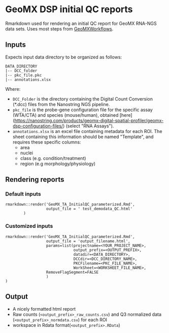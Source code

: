 # GeoMX DSP initial QC reports

Rmarkdown used for rendering an initial QC report for GeoMX RNA-NGS data sets.  Uses most steps from [GeoMXWorkflows](https://www.bioconductor.org/packages/release/workflows/html/GeoMxWorkflows.html).


## Inputs
Expects input data directory to be organized as follows:


```
DATA_DIRECTORY
|-- DCC_folder
|-- pkc_file.pkc
|-- annotations.xlsx
```

Where: 

* `DCC_Folder` is the directory containing the Digital Count Conversion (*.dcc) files from the Nanostring NGS pipeline.
*  `pkc_file` is the probe-gene configuration file for the specific assay (WTA/CTA) and species (mouse/human), obtained [here] (https://nanostring.com/products/geomx-digital-spatial-profiler/geomx-dsp-configuration-files/) (select "RNA Assays").
* `annotations.xlsx` is an excel file containing metadata for each ROI.  The sheet containing this information should be named "Template", and requires these specific columns:
	*  area 
	*  nuclei 
	*  class (e.g. condition/treatment)
	*  region (e.g morphology/physiology)



## Rendering reports

### Default inputs 
```
rmarkdown::render('GeoMX_TA_InitialQC_parameterized.Rmd',
                  output_file = ' test_demodata_QC.html'
        )
```

### Customized inputs
```
rmarkdown::render('GeoMX_TA_InitialQC_parameterized.Rmd',
                  output_file = 'output_filename.html',
                  params=list(projectname=<YOUR_PROJECT_NAME>,
                              output_prefix=<OUTPUT_PREFIX>,
                              datadir=<DATA_DIRECTORY>,
                              DCCdir=<DCC_DIRECTORY_NAME>,
                              PKCFilename=<PKC_FILE_NAME>,
                              WorkSheet=<WORKSHEET_FILE_NAME>,
			      RemoveFlagSegment=FALSE
                  )
)
```

## Output
* A nicely formatted html report
* Raw counts (`<output_prefix>_raw_counts.csv`) and Q3 normalized data (`<output_prefix>_normdata.csv`) for each ROI 
* workspace in Rdata format(`<output_prefix>.RData`)
